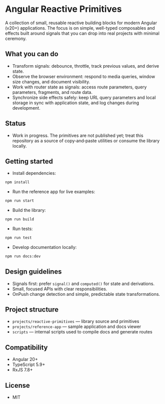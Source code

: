 # Angular Reactive Primitives

A collection of small, reusable reactive building blocks for modern Angular (v20+) applications. The focus is on simple, well-typed composables and effects built around signals that you can drop into real projects with minimal ceremony.

## What you can do

- Transform signals: debounce, throttle, track previous values, and derive state.
- Observe the browser environment: respond to media queries, window size changes, and document visibility.
- Work with router state as signals: access route parameters, query parameters, fragments, and route data.
- Synchronize side effects safely: keep URL query parameters and local storage in sync with application state, and log changes during development.

## Status

- Work in progress. The primitives are not published yet; treat this repository as a source of copy‑and‑paste utilities or consume the library locally.

## Getting started

- Install dependencies:
```bash
npm install
```

- Run the reference app for live examples:
```bash
npm run start
```

- Build the library:
```bash
npm run build
```

- Run tests:
```bash
npm run test
```

- Develop documentation locally:
```bash
npm run docs:dev
```

## Design guidelines

- Signals first: prefer `signal()` and `computed()` for state and derivations.
- Small, focused APIs with clear responsibilities.
- OnPush change detection and simple, predictable state transformations.

## Project structure

- `projects/reactive-primitives` — library source and primitives
- `projects/reference-app` — sample application and docs viewer
- `scripts` — internal scripts used to compile docs and generate routes

## Compatibility

- Angular 20+
- TypeScript 5.9+
- RxJS 7.8+

## License

- MIT
